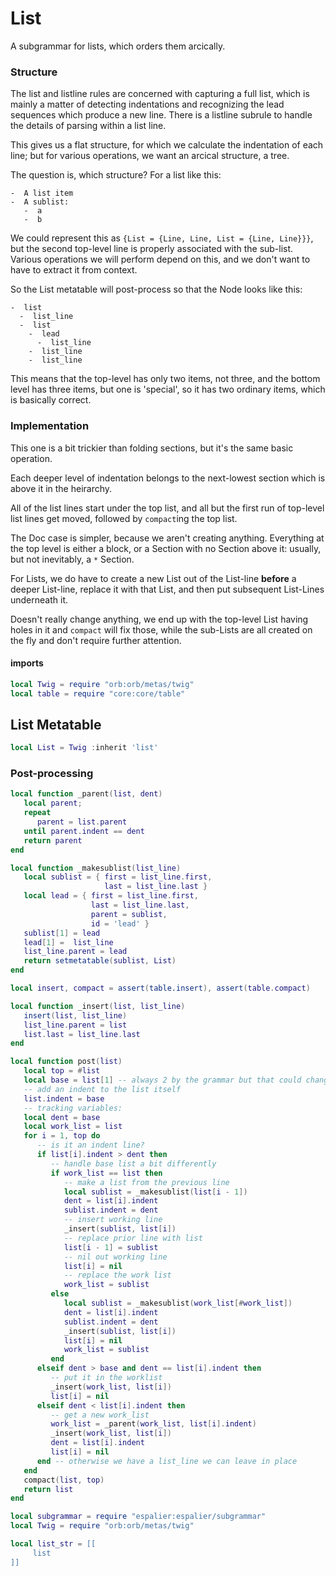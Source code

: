 # List


  A subgrammar for lists, which orders them arcically\.


### Structure

The list and listline rules are concerned with capturing a full list, which is
mainly a matter of detecting indentations and recognizing the lead sequences
which produce a new line\.  There is a listline subrule to handle the details
of parsing within a list line\.

This gives us a flat structure, for which we calculate the indentation of each
line; but for various operations, we want an arcical structure, a tree\.

The question is, which structure? For a list like this:

```orb
-  A list item
-  A sublist:
   -  a
   -  b
```

We could represent this as `{List = {Line, Line, List = {Line, Line}}}`, but
the second top\-level line is properly associated with the sub\-list\.  Various
operations we will perform depend on this, and we don't want to have to
extract it from context\.

So the List metatable will post\-process so that the Node looks like this:

```orb
-  list
  -  list_line
  -  list
    -  lead
      -  list_line
    -  list_line
    -  list_line
```

This means that the top\-level has only two items, not three, and the bottom
level has three items, but one is 'special', so it has two ordinary items,
which is basically correct\.


### Implementation

  This one is a bit trickier than folding sections, but it's the same basic
operation\.

Each deeper level of indentation belongs to the next\-lowest section which is
above it in the heirarchy\.

All of the list lines start under the top list, and all but the first run of
top\-level list lines get moved, followed by `compact`ing the top list\.

The Doc case is simpler, because we aren't creating anything\.  Everything at
the top level is either a block, or a Section with no Section above it:
usually, but not inevitably, a `*` Section\.

For Lists, we do have to create a new List out of the List\-line **before** a
deeper List\-line, replace it with that List, and then put subsequent
List\-Lines underneath it\.

Doesn't really change anything, we end up with the top\-level List having holes
in it and `compact` will fix those, while the sub\-Lists are all created on the
fly and don't require further attention\.


#### imports

```lua
local Twig = require "orb:orb/metas/twig"
local table = require "core:core/table"
```


## List Metatable

```lua
local List = Twig :inherit 'list'
```


### Post\-processing

```lua
local function _parent(list, dent)
   local parent;
   repeat
      parent = list.parent
   until parent.indent == dent
   return parent
end
```

```lua
local function _makesublist(list_line)
   local sublist = { first = list_line.first,
                     last = list_line.last }
   local lead = { first = list_line.first,
                  last = list_line.last,
                  parent = sublist,
                  id = 'lead' }
   sublist[1] = lead
   lead[1] =  list_line
   list_line.parent = lead
   return setmetatable(sublist, List)
end
```

```lua
local insert, compact = assert(table.insert), assert(table.compact)

local function _insert(list, list_line)
   insert(list, list_line)
   list_line.parent = list
   list.last = list_line.last
end

local function post(list)
   local top = #list
   local base = list[1] -- always 2 by the grammar but that could change
   -- add an indent to the list itself
   list.indent = base
   -- tracking variables:
   local dent = base
   local work_list = list
   for i = 1, top do
      -- is it an indent line?
      if list[i].indent > dent then
         -- handle base list a bit differently
         if work_list == list then
            -- make a list from the previous line
            local sublist = _makesublist(list[i - 1])
            dent = list[i].indent
            sublist.indent = dent
            -- insert working line
            _insert(sublist, list[i])
            -- replace prior line with list
            list[i - 1] = sublist
            -- nil out working line
            list[i] = nil
            -- replace the work list
            work_list = sublist
         else
            local sublist = _makesublist(work_list[#work_list])
            dent = list[i].indent
            sublist.indent = dent
            _insert(sublist, list[i])
            list[i] = nil
            work_list = sublist
         end
      elseif dent > base and dent == list[i].indent then
         -- put it in the worklist
         _insert(work_list, list[i])
         list[i] = nil
      elseif dent < list[i].indent then
         -- get a new work_list
         work_list = _parent(work_list, list[i].indent)
         _insert(work_list, list[i])
         dent = list[i].indent
         list[i] = nil
      end -- otherwise we have a list_line we can leave in place
   end
   compact(list, top)
   return list
end
```





```lua
local subgrammar = require "espalier:espalier/subgrammar"
local Twig = require "orb:orb/metas/twig"
```

```lua
local list_str = [[
     list
]]
```
